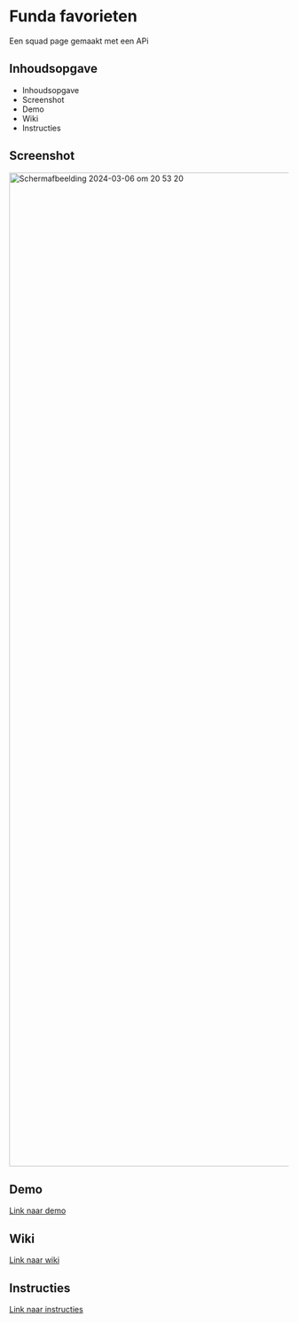 # Funda favorieten
Een squad page gemaakt met een APi


## Inhoudsopgave
- Inhoudsopgave
- Screenshot
- Demo
- Wiki
- Instructies

## Screenshot
<img width="1792" alt="Scherm­afbeelding 2024-03-06 om 20 53 20" src="https://github.com/Remy2072/server-side-rendering-server-side-website/assets/70781820/7ce4b904-7fa8-4773-8922-67edd6603cd3">

## Demo
[Link naar demo]()

## Wiki
[Link naar wiki](https://github.com/Remy2072/the-web-is-for-everyone-interactive-functionality/wiki)

## Instructies
[Link naar instructies](/docs/INSTRUCTIONS.md)
